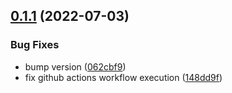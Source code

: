 ## [0.1.1](https://github.com/en9inerd/gromozeka-bot/compare/v0.1.0...v0.1.1) (2022-07-03)


### Bug Fixes

* bump version ([062cbf9](https://github.com/en9inerd/gromozeka-bot/commit/062cbf9dcc8d606d40b6d54e74c574801d70aee2))
* fix github actions workflow execution ([148dd9f](https://github.com/en9inerd/gromozeka-bot/commit/148dd9f5e63f54afab77a4d83b84496e0978e654))
